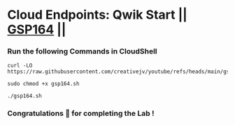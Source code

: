 # Cloud Endpoints: Qwik Start || [GSP164](https://www.cloudskillsboost.google/focuses/767?parent=catalog) ||


### Run the following Commands in CloudShell

```
curl -LO https://raw.githubusercontent.com/creativejv/youtube/refs/heads/main/gsp164.sh

sudo chmod +x gsp164.sh

./gsp164.sh
```

### Congratulations 🎉 for completing the Lab !

